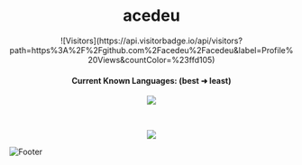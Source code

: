 <h1 align="center">acedeu</h1>

<p align="center">
  ![Visitors](https://api.visitorbadge.io/api/visitors?path=https%3A%2F%2Fgithub.com%2Facedeu%2Facedeu&label=Profile%20Views&countColor=%23ffd105)
</p>
<h4 align="center">Current Known Languages: (best ➜ least)</h5>
<p align="center">
           <img src="https://skillicons.dev/icons?i=py,go,nodejs,html,cs,"/>
</p>

<br>

<p align="center">
  <img src="https://github-readme-stats.vercel.app/api/?username=acedeu&title_color=674fc9&text_color=9f9f9f&show_icons=true&bg_color=00000000&hide_border=true&icon_color=674fc9&hide_title=true&count_private=true" />
</p>

![Footer](./Footer.png)
